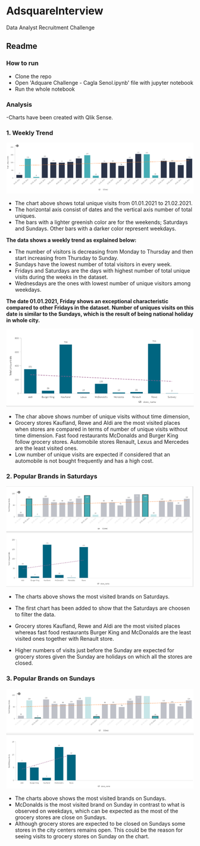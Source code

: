 # AdsquareInterview
Data Analyst Recruitment Challenge

## Readme

### How to run
- Clone the repo
- Open 'Adquare Challenge - Cagla Senol.ipynb' file with jupyter notebook
- Run the whole notebook

### Analysis

-Charts have been created with Qlik Sense.

### 1. Weekly Trend
![Image1](download.png)

- The chart above shows total unique visits from 01.01.2021 to 21.02.2021.
- The horizontal axis consist of dates and the vertical axis number of total uniques.
- The bars with a lighter greenish color are for the weekends; Saturdays and Sundays. Other bars with a darker color represent weekdays.
 
**The data shows a weekly trend as explained below:**
- The number of visitors is decreasing from Monday to Thursday and then start increasing from Thursday to Sunday. 
- Sundays have the lowest number of total visitors in every week.
- Fridays and Saturdays are the days with highest number of total unique visits during the weeks in the dataset.
- Wednesdays are the ones with lowest number of unique visitors among weekdays.

**The date 01.01.2021, Friday shows an exceptional characteristic compared to other Fridays in the dataset. Number of uniques visits on this date is similar to the Sundays, which is the result of being national holiday in whole city.**


![Image2](download_2.png)

- The char above shows number of unique visits without time dimension,
- Grocery stores Kaufland, Rewe and Aldi are the most visited places when stores are compared in terms of number of unique visits without time dimension. Fast food restaurants McDonalds and Burger King follow grocery stores. Automobile stores Renault, Lexus and Mercedes are the least visited ones. 
- Low number of unique visits are expected if considered that an automobile is not bought frequently and has a high cost.


### 2. Popular Brands in Saturdays

![image3](download_3.png)

- The charts above shows the most visited brands on Saturdays.
- The first chart has been added to show that the Saturdays are choosen to filter the data.

- Grocery stores Kaufland, Rewe and Aldi are the most visited places whereas fast food restaurants Burger King and McDonalds are the least visited ones together with Renault store.
- Higher numbers of visits just before the Sunday are expected for grocery stores given the Sunday are holidays on which all the stores are closed. 


### 3. Popular Brands on Sundays
![image4](download_4.png)

- The charts above shows the most visited brands on Sundays.
- McDonalds is the most visited brand on Sunday in contrast to what is observed on weekdays, which can be expected as the most of the grocery stores are close on Sundays. 
- Although grocery stores are expected to be closed on Sundays some stores in the city centers remains open. This could be the reason for seeing visits to grocery stores on Sunday on the chart.


